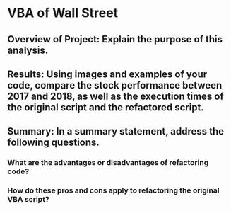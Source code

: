 # VBA of Wall Street

## Overview of Project: Explain the purpose of this analysis.


## Results: Using images and examples of your code, compare the stock performance between 2017 and 2018, as well as the execution times of the original script and the refactored script.


## Summary: In a summary statement, address the following questions.


### What are the advantages or disadvantages of refactoring code?


### How do these pros and cons apply to refactoring the original VBA script?

